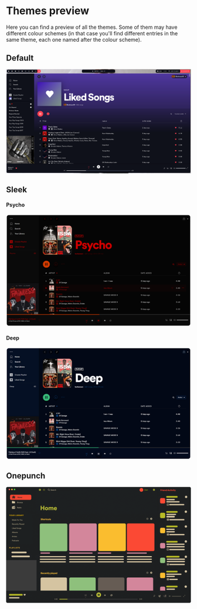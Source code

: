 # Themes preview

Here you can find a preview of all the themes. Some of them may have different colour schemes (in that case you'll find different entries in the same theme, each one named after the colour scheme).

## Default

![Ocean Screenshot](Default/ocean.png)

## Sleek

#### Psycho

![Psycho Screenshot](Sleek/psycho.png)

#### Deep

![Psycho Screenshot](Sleek/deep.png)

## Onepunch

![Onepunch Screenshot](Onepunch/\__Home.png)
